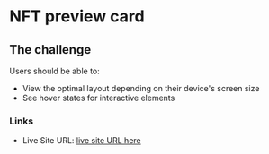 # NFT preview card

## The challenge

Users should be able to:

- View the optimal layout depending on their device's screen size
- See hover states for interactive elements

### Links

- Live Site URL: [live site URL here](https://mkostrikov.github.io/nft-preview-card/)